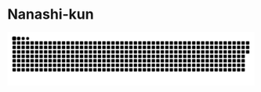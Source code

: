 # Nanashi-kun
![snake gif](https://github.com/Nanashi007-kun/Nanashi-kun/blob/output/github-snake-dark.svg)
